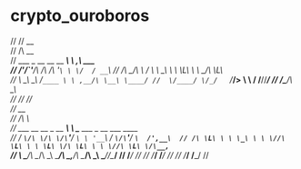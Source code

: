 # crypto_ouroboros



// 
//                              __             
//                             /\ \__          
//   ___   _ __   __  __  _____\ \ ,_\   ___   
//  /'___\/\`'__\/\ \/\ \/\ '__`\ \ \/  / __`\ 
// /\ \__/\ \ \/ \ \ \_\ \ \ \L\ \ \ \_/\ \L\ \
// \ \____\\ \_\  \/`____ \ \ ,__/\ \__\ \____/
//  \/____/ \/_/   `/___/> \ \ \/  \/__/\/___/ 
//                    /\___/\ \_\              
//                    \/__/  \/_/              
//                            __                                     
//                           /\ \                                    
//   ___   __  __  _ __   ___\ \ \____    ___   _ __   ___     ____  
//  / __`\/\ \/\ \/\`'__\/ __`\ \ '__`\  / __`\/\`'__\/ __`\  /',__\ 
// /\ \L\ \ \ \_\ \ \ \//\ \L\ \ \ \L\ \/\ \L\ \ \ \//\ \L\ \/\__, `\
// \ \____/\ \____/\ \_\\ \____/\ \_,__/\ \____/\ \_\\ \____/\/\____/
//  \/___/  \/___/  \/_/ \/___/  \/___/  \/___/  \/_/ \/___/  \/___/ 
// 
